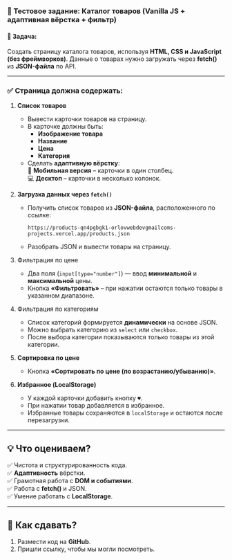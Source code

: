 ### **📝 Тестовое задание: Каталог товаров (Vanilla JS + адаптивная вёрстка + фильтр)**  

#### **📌 Задача:**  
Создать страницу каталога товаров, используя **HTML, CSS и JavaScript (без фреймворков)**. Данные о товарах нужно загружать через **fetch()** из **JSON-файла** по API.

---

### ✅ **Страница должна содержать:**
1. **Список товаров**  
   - Вывести карточки товаров на страницу.
   - В карточке должны быть:  
     - **Изображение товара**  
     - **Название**  
     - **Цена**  
     - **Категория**
   - Сделать **адаптивную вёрстку**:  
     📱 **Мобильная версия** – карточки в один столбец.  
     💻 **Десктоп** – карточки в несколько колонок.

2. **Загрузка данных через `fetch()`**  
   - Получить список товаров из **JSON-файла**, расположенного по ссылке:  
     ```
     https://products-qn4pgbgk1-orlovwebdevgmailcoms-projects.vercel.app/products.json
     ```
   - Разобрать JSON и вывести товары на страницу.

3. Фильтрация по цене  
   - Два поля (`input[type="number"]`) — ввод **минимальной** и **максимальной** цены.  
   - Кнопка **«Фильтровать»** – при нажатии остаются только товары в указанном диапазоне.

4. Фильтрация по категориям  
   - Список категорий формируется **динамически** на основе JSON.  
   - Можно выбрать категорию из `select` или `checkbox`.  
   - После выбора категории показываются только товары из этой категории.
5. **Сортировка по цене**  
   - Кнопка **«Сортировать по цене (по возрастанию/убыванию)»**.
6. **Избранное (LocalStorage)**
   - У каждой карточки добавить кнопку `♥`.  
   - При нажатии товар добавляется в избранное.  
   - Избранные товары сохраняются в `localStorage` и остаются после перезагрузки.
---

## **💡 Что оцениваем?**
✅ Чистота и структурированность кода.  
✅ **Адаптивность** вёрстки.  
✅ Грамотная работа с **DOM и событиями**.  
✅ Работа с **fetch()** и JSON.  
✅ Умение работать с **LocalStorage**.  

---

## **📩 Как сдавать?**
1. Размести код на **GitHub**.  
2. Пришли ссылку, чтобы мы могли посмотреть.  
